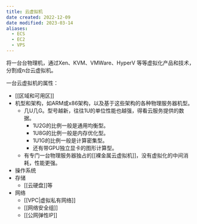 ```yaml
---
title: 云虚拟机
date created: 2022-12-09
date modified: 2023-03-14
aliases:
  - ECS
  - EC2
  - VPS
---
```


将一台台物理机，通过Xen、KVM、VMWare、HyperV 等等虚拟化产品和技术，分割成n台云虚拟机。

一台云虚拟机的属性：

- [[区域和可用区]]
- 机型和架构，如ARM或x86架构，以及基于这些架构的各种物理服务器机型。
	- 几U几G。型号越新，往往1U的单位性能也越强，得看云服务提供的数据。
		- 1U2G的比例一般是通用均衡型。
		- 1U8G的比例一般是内存优化型。
		- 1U1G的比例一般是计算密集型。
		- 还有带GPU独立显卡的图形计算型。
	- 有专门一台物理服务器独占的[[裸金属云虚拟机]]，没有虚拟化的中间消耗，性能更强。
- 操作系统
- 存储
	- [[云硬盘]]等
- 网络
	- [[VPC|虚拟私有网络]]
	- [[网络安全组]]
	- [[公网弹性IP]]

